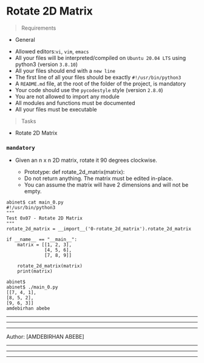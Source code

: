 # Rotate 2D Matrix

> Requirements

* General

- Allowed editors:`vi`, `vim`, `emacs`
- All your files will be interpreted/compiled on `Ubuntu 20.04 LTS` using python3 (version `3.8.10`)
- All your files should end with a `new line`
- The first line of all your files should be exactly `#!/usr/bin/python3`
- A `README.md` file, at the root of the folder of the project, is mandatory
- Your code should use the `pycodestyle` style (version `2.8.0`)
- You are not allowed to import any module
- All modules and functions must be documented
- All your files must be executable

> Tasks

* Rotate 2D Matrix

### ```mandatory```

- Given an n x n 2D matrix, rotate it 90 degrees clockwise.

    - Prototype: def rotate_2d_matrix(matrix):
    - Do not return anything. The matrix must be edited in-place.
    - You can assume the matrix will have 2 dimensions and will not be empty.

```
abinet$ cat main_0.py
#!/usr/bin/python3
"""
Test 0x07 - Rotate 2D Matrix
"""
rotate_2d_matrix = __import__('0-rotate_2d_matrix').rotate_2d_matrix

if __name__ == "__main__":
    matrix = [[1, 2, 3],
              [4, 5, 6],
              [7, 8, 9]]

    rotate_2d_matrix(matrix)
    print(matrix)

abinet$
abinet$ ./main_0.py
[[7, 4, 1],
[8, 5, 2],
[9, 6, 3]]
amdebirhan abebe

```


--------------------------------------------------------------------------------
--------------------------------------------------------------------------------
--------------------------------------------------------------------------------

Author: [AMDEBIRHAN ABEBE]

--------------------------------------------------------------------------------
--------------------------------------------------------------------------------
--------------------------------------------------------------------------------
